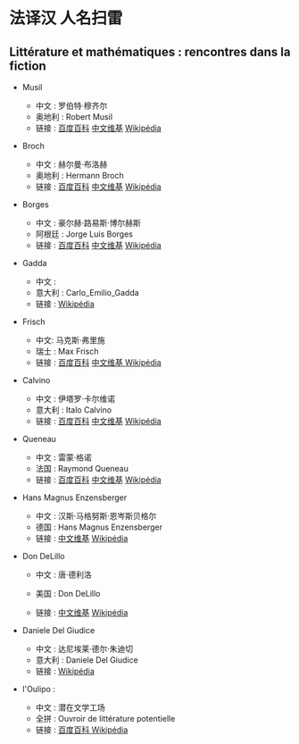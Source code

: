# 法译汉 人名扫雷

## Littérature et mathématiques : rencontres dans la fiction 

- Musil  
  - 中文 : 罗伯特·穆齐尔
  - 奥地利 : Robert Musil
  - 链接 : [百度百科](https://baike.baidu.com/item/%E7%BD%97%E4%BC%AF%E7%89%B9%C2%B7%E7%A9%86%E9%BD%90%E5%B0%94/3107324?fr=aladdin)  [中文维基](https://zh.wikipedia.org/wiki/%E7%BD%97%E4%BC%AF%E7%89%B9%C2%B7%E7%A9%86%E9%BD%90%E5%B0%94)  [Wikipédia](https://fr.wikipedia.org/wiki/Robert_Musil)
- Broch 
  - 中文 : 赫尔曼·布洛赫
  - 奥地利 : Hermann Broch
  - 链接 : [百度百科](https://baike.baidu.com/item/%E8%B5%AB%E5%B0%94%E6%9B%BC%C2%B7%E5%B8%83%E6%B4%9B%E8%B5%AB)  [中文维基](https://zh.wikipedia.org/wiki/%E8%B5%AB%E5%B0%94%E6%9B%BC%C2%B7%E5%B8%83%E6%B4%9B%E8%B5%AB)  [Wikipédia](https://fr.wikipedia.org/wiki/Hermann_Broch) 
- Borges 
  - 中文 : 豪尔赫·路易斯·博尔赫斯
  - 阿根廷 : Jorge Luis Borges
  - 链接 : [百度百科](https://baike.baidu.com/item/%E8%B1%AA%E5%B0%94%E8%B5%AB%C2%B7%E8%B7%AF%E6%98%93%E6%96%AF%C2%B7%E5%8D%9A%E5%B0%94%E8%B5%AB%E6%96%AF/85442)  [中文维基](https://zh.wikipedia.org/wiki/%E8%B1%AA%E5%B0%94%E8%B5%AB%C2%B7%E8%B7%AF%E6%98%93%E6%96%AF%C2%B7%E5%8D%9A%E5%B0%94%E8%B5%AB%E6%96%AF)  [Wikipédia](https://fr.wikipedia.org/wiki/Jorge_Luis_Borges)
- Gadda
  - 中文 : 
  - 意大利 : Carlo_Emilio_Gadda
  - 链接 : [Wikipédia](https://fr.wikipedia.org/wiki/Carlo_Emilio_Gadda)
- Frisch
  - 中文: 马克斯·弗里施
  - 瑞士 : Max Frisch
  - 链接 :  [百度百科](https://baike.baidu.com/item/%E9%A9%AC%E5%85%8B%E6%96%AF%C2%B7%E5%BC%97%E9%87%8C%E6%96%BD)  [中文维基 ](https://zh.wikipedia.org/wiki/%E9%A6%AC%E5%85%8B%E6%96%AF%C2%B7%E5%BC%97%E9%87%8C%E6%96%BD) [Wikipédia](https://fr.wikipedia.org/wiki/Max_Frisch) 
- Calvino
  - 中文 : 伊塔罗·卡尔维诺
  - 意大利 : Italo Calvino
  - 链接 : [百度百科](https://baike.baidu.com/item/%E4%BC%8A%E5%A1%94%E6%B4%9B%C2%B7%E5%8D%A1%E5%B0%94%E7%BB%B4%E8%AF%BA/2026236?fromtitle=%E4%BC%8A%E5%A1%94%E7%BD%97%C2%B7%E5%8D%A1%E5%B0%94%E7%BB%B4%E8%AF%BA&fromid=1092779&fr=aladdin)  [中文维基](https://zh.wikipedia.org/wiki/%E4%BC%8A%E5%A1%94%E7%BD%97%C2%B7%E5%8D%A1%E5%B0%94%E7%BB%B4%E8%AF%BA)  [Wikipédia](https://fr.wikipedia.org/wiki/Italo_Calvino)
- Queneau 
  - 中文 : 雷蒙·格诺
  - 法国 : Raymond Queneau
  - 链接 : [百度百科](https://baike.baidu.com/item/%E9%9B%B7%E8%92%99%C2%B7%E6%A0%BC%E8%AF%BA/10726094?fr=aladdin) [中文维基](https://zh.wikipedia.org/wiki/%E9%9B%B7%E8%92%99%C2%B7%E6%A0%BC%E8%AF%BA) [Wikipédia](https://fr.wikipedia.org/wiki/Raymond_Queneau)
- Hans Magnus Enzensberger
  - 中文 : 汉斯·马格努斯·恩岑斯贝格尔
  - 德国 : Hans Magnus Enzensberger
  - 链接 :  [中文维基](https://zh.wikipedia.org/wiki/%E6%BC%A2%E6%96%AF%C2%B7%E9%A6%AC%E6%A0%BC%E5%8A%AA%E6%96%AF%C2%B7%E6%81%A9%E5%B2%91%E6%96%AF%E8%B2%9D%E6%A0%BC%E7%88%BE) [Wikipédia ](https://fr.wikipedia.org/wiki/Hans_Magnus_Enzensberger)
- Don DeLillo  

  - 中文 : 唐·德利洛
  - 美国 : Don DeLillo

  - 链接 : [中文维基](https://zh.wikipedia.org/wiki/%E5%A0%82%C2%B7%E5%BE%B7%E9%87%8C%E7%BD%97)  [Wikipédia](https://fr.wikipedia.org/wiki/Don_DeLillo)
- Daniele Del Giudice
  - 中文 : 达尼埃莱·德尔·朱迪切
  - 意大利 : Daniele Del Giudice
  - 链接 : [Wikipédia](https://fr.wikipedia.org/wiki/Daniele_Del_Giudice)

- l'Oulipo : 
  - 中文 : 潜在文学工场 
  - 全拼 : Ouvroir de littérature potentielle
  - 链接 :  [百度百科 ](https://baike.baidu.com/item/%E6%BD%9C%E5%9C%A8%E6%96%87%E5%AD%A6%E5%B7%A5%E5%9C%BA/22631895?fr=aladdin)[Wikipédia](https://fr.wikipedia.org/wiki/Oulipo)